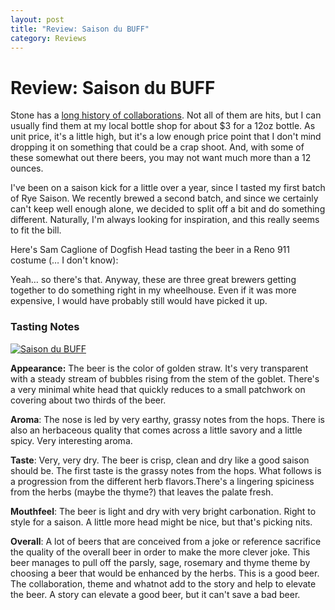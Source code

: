 ```yaml
---
layout: post
title: "Review: Saison du BUFF"
category: Reviews
---
```


Review: Saison du BUFF
======================

Stone has a [long history of collaborations](http://www.stonebrew.com/collab/default.asp). Not all of them are hits, but I can usually find them at my local bottle shop for about $3 for a 12oz bottle. As unit price, it's a little high, but it's a low enough price point that I don't mind dropping it on something that could be a crap shoot. And, with some of these somewhat out there beers, you may not want much more than a 12 ounces.

I've been on a saison kick for a little over a year, since I tasted my first batch of Rye Saison. We recently brewed a second batch, and since we certainly can't keep well enough alone, we decided to split off a bit and do something different. Naturally, I'm always looking for inspiration, and this really seems to fit the bill.

Here's Sam Caglione of Dogfish Head tasting the beer in a Reno 911 costume (… I don't know):

Yeah… so there's that. Anyway, these are three great brewers getting together to do something right in my wheelhouse. Even if it was more expensive, I would have probably still would have picked it up.

### Tasting Notes

[![Saison du BUFF](http://www.yeastboundanddown.com/wp-content/uploads/2012/07/tumblr_m6kbyehRSI1rzr3i9o1_500.jpeg "Saison du BUFF")](http://www.yeastboundanddown.com/wp-content/uploads/2012/07/tumblr_m6kbyehRSI1rzr3i9o1_500.jpeg)

**Appearance:** The beer is the color of golden straw. It's very transparent with a steady stream of bubbles rising from the stem of the goblet. There's a very minimal white head that quickly reduces to a small patchwork on covering about two thirds of the beer.

**Aroma**: The nose is led by very earthy, grassy notes from the hops. There is also an herbaceous quality that comes across a little savory and a little spicy. Very interesting aroma.

**Taste**: Very, very dry. The beer is crisp, clean and dry like a good saison should be. The first taste is the grassy notes from the hops. What follows is a progression from the different herb flavors.There's a lingering spiciness from the herbs (maybe the thyme?) that leaves the palate fresh.

**Mouthfeel**: The beer is light and dry with very bright carbonation. Right to style for a saison. A little more head might be nice, but that's picking nits.

**Overall**: A lot of beers that are conceived from a joke or reference sacrifice the quality of the overall beer in order to make the more clever joke. This beer manages to pull off the parsly, sage, rosemary and thyme theme by choosing a beer that would be enhanced by the herbs. This is a good beer. The collaboration, theme and whatnot add to the story and help to elevate the beer. A story can elevate a good beer, but it can't save a bad beer.